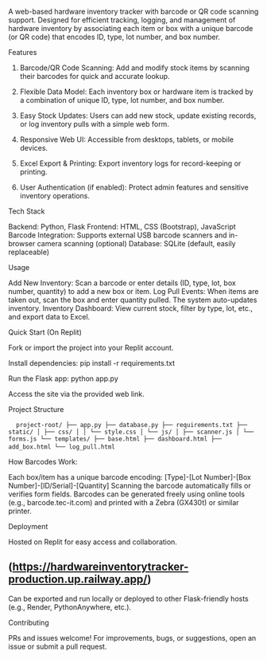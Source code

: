 A web-based hardware inventory tracker with barcode or QR code scanning support. Designed for efficient tracking, logging, and management of hardware inventory by associating each item or box with a unique barcode (or QR code) that encodes ID, type, lot number, and box number.

Features

1. Barcode/QR Code Scanning: Add and modify stock items by scanning their barcodes for quick and accurate lookup.

2. Flexible Data Model: Each inventory box or hardware item is tracked by a combination of unique ID, type, lot number, and box number.

3. Easy Stock Updates: Users can add new stock, update existing records, or log inventory pulls with a simple web form.

4. Responsive Web UI: Accessible from desktops, tablets, or mobile devices.

5. Excel Export & Printing: Export inventory logs for record-keeping or printing.

6. User Authentication (if enabled): Protect admin features and sensitive inventory operations.

Tech Stack

Backend: Python, Flask
Frontend: HTML, CSS (Bootstrap), JavaScript
Barcode Integration: Supports external USB barcode scanners and in-browser camera scanning (optional)
Database: SQLite (default, easily replaceable)

Usage

Add New Inventory: Scan a barcode or enter details (ID, type, lot, box number, quantity) to add a new box or item.
Log Pull Events: When items are taken out, scan the box and enter quantity pulled. The system auto-updates inventory.
Inventory Dashboard: View current stock, filter by type, lot, etc., and export data to Excel.

Quick Start (On Replit)

Fork or import the project into your Replit account.

Install dependencies:
pip install -r requirements.txt

Run the Flask app:
python app.py

Access the site via the provided web link.

Project Structure

<pre> <code> project-root/ ├── app.py ├── database.py ├── requirements.txt ├── static/ │ ├── css/ │ │ └── style.css │ └── js/ │ ├── scanner.js │ └── forms.js └── templates/ ├── base.html ├── dashboard.html ├── add_box.html └── log_pull.html </code> </pre>


How Barcodes Work:

Each box/item has a unique barcode encoding:
[Type]-[Lot Number]-[Box Number]-[ID/Serial]-[Quantity]
Scanning the barcode automatically fills or verifies form fields.
Barcodes can be generated freely using online tools (e.g., barcode.tec-it.com) and printed with a Zebra (GX430t) or similar printer.

Deployment

Hosted on Replit for easy access and collaboration.

(https://hardwareinventorytracker-production.up.railway.app/)
----

Can be exported and run locally or deployed to other Flask-friendly hosts (e.g., Render, PythonAnywhere, etc.).

Contributing

PRs and issues welcome!
For improvements, bugs, or suggestions, open an issue or submit a pull request.
